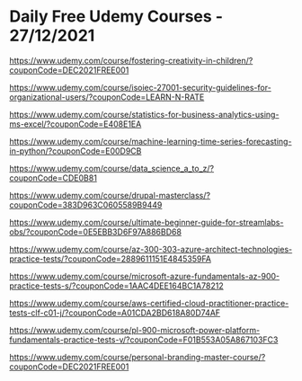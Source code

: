 # Daily Free Udemy Courses - 27/12/2021

https://www.udemy.com/course/fostering-creativity-in-children/?couponCode=DEC2021FREE001
https://www.udemy.com/course/isoiec-27001-security-guidelines-for-organizational-users/?couponCode=LEARN-N-RATE
https://www.udemy.com/course/statistics-for-business-analytics-using-ms-excel/?couponCode=E408E1EA
https://www.udemy.com/course/machine-learning-time-series-forecasting-in-python/?couponCode=E00D9CB
https://www.udemy.com/course/data_science_a_to_z/?couponCode=CDE0B81
https://www.udemy.com/course/drupal-masterclass/?couponCode=383D963C0605589B9449
https://www.udemy.com/course/ultimate-beginner-guide-for-streamlabs-obs/?couponCode=0E5EBB3D6F97A886BD68
https://www.udemy.com/course/az-300-303-azure-architect-technologies-practice-tests/?couponCode=2889611151E4845359FA
https://www.udemy.com/course/microsoft-azure-fundamentals-az-900-practice-tests-s/?couponCode=1AAC4DEE164BC1A78212
https://www.udemy.com/course/aws-certified-cloud-practitioner-practice-tests-clf-c01-j/?couponCode=A01CDA2BD618A80D74AF
https://www.udemy.com/course/pl-900-microsoft-power-platform-fundamentals-practice-tests-v/?couponCode=F01B553A05A867103FC3
https://www.udemy.com/course/personal-branding-master-course/?couponCode=DEC2021FREE001
